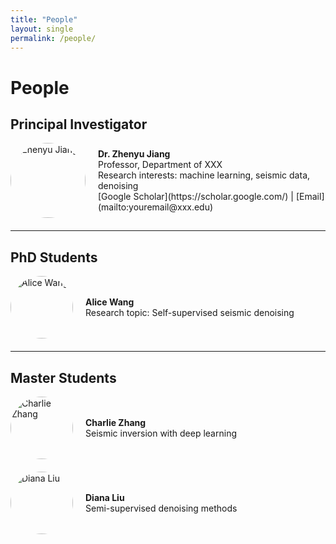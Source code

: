 ```yaml
---
title: "People"
layout: single
permalink: /people/
---
```


# People

## Principal Investigator

<div style="display: flex; align-items: center; margin-bottom: 20px;">
  <img src="/assets/images/people/jiang.jpg" alt="Zhenyu Jiang" style="width:120px; height:120px; border-radius:50%; margin-right:20px;">
  <div>
    <strong>Dr. Zhenyu Jiang</strong><br>
    Professor, Department of XXX<br>
    Research interests: machine learning, seismic data, denoising<br>
    [Google Scholar](https://scholar.google.com/) | [Email](mailto:youremail@xxx.edu)
  </div>
</div>

---

## PhD Students

<div style="display: flex; align-items: center; margin-bottom: 20px;">
  <img src="/assets/images/people/alice.jpg" alt="Alice Wang" style="width:100px; height:100px; border-radius:50%; margin-right:20px;">
  <div>
    <strong>Alice Wang</strong><br>
    Research topic: Self-supervised seismic denoising
  </div>
</div>

---

## Master Students

<div style="display: flex; align-items: center; margin-bottom: 20px;">
  <img src="/assets/images/people/charlie.jpg" alt="Charlie Zhang" style="width:100px; height:100px; border-radius:50%; margin-right:20px;">
  <div>
    <strong>Charlie Zhang</strong><br>
    Seismic inversion with deep learning
  </div>
</div>

<div style="display: flex; align-items: center; margin-bottom: 20px;">
  <img src="/assets/images/people/diana.jpg" alt="Diana Liu" style="width:100px; height:100px; border-radius:50%; margin-right:20px;">
  <div>
    <strong>Diana Liu</strong><br>
    Semi-supervised denoising methods
  </div>
</div>
